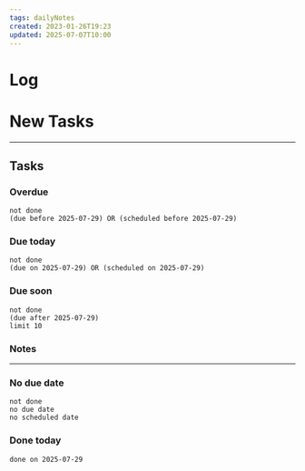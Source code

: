 ```yaml
---
tags: dailyNotes
created: 2023-01-26T19:23
updated: 2025-07-07T10:00
---
```

# Log


# New Tasks


----
## Tasks
### Overdue
```tasks
not done
(due before 2025-07-29) OR (scheduled before 2025-07-29)
```

### Due today
```tasks
not done
(due on 2025-07-29) OR (scheduled on 2025-07-29)
```

### Due soon
```tasks
not done
(due after 2025-07-29)
limit 10
```

### Notes

----
### No due date
```tasks
not done
no due date
no scheduled date
```

### Done today
```tasks
done on 2025-07-29
```
